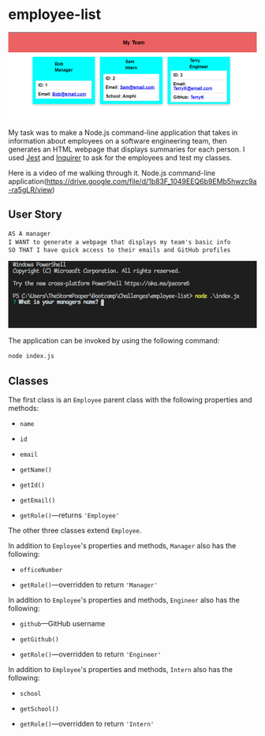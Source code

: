 # employee-list

![Screenshot of HTML generated](./Images/my-team.PNG)

My task was to make a Node.js command-line application that takes in information about employees on a software engineering team, then generates an HTML webpage that displays summaries for each person. I used [Jest](https://www.npmjs.com/package/jest) and [Inquirer](https://www.npmjs.com/package/inquirer) to ask for the employees and test my classes.

Here is a video of me walking through it. Node.js command-line application(https://drive.google.com/file/d/1b83F_1049EEQ6b9EMb5hwzc9a-ra5gLR/view)

## User Story

```md
AS A manager
I WANT to generate a webpage that displays my team's basic info
SO THAT I have quick access to their emails and GitHub profiles
```

![Screenshot of Node.js command-line application](./Images/CMD.PNG)

The application can be invoked by using the following command:

```bash
node index.js
```

## Classes

The first class is an `Employee` parent class with the following properties and methods:

* `name`

* `id`

* `email`

* `getName()`

* `getId()`

* `getEmail()`

* `getRole()`&mdash;returns `'Employee'`

The other three classes extend `Employee`.

In addition to `Employee`'s properties and methods, `Manager` also has the following:

* `officeNumber`

* `getRole()`&mdash;overridden to return `'Manager'`

In addition to `Employee`'s properties and methods, `Engineer` also has the following:

* `github`&mdash;GitHub username

* `getGithub()`

* `getRole()`&mdash;overridden to return `'Engineer'`

In addition to `Employee`'s properties and methods, `Intern` also has the following:

* `school`

* `getSchool()`

* `getRole()`&mdash;overridden to return `'Intern'`